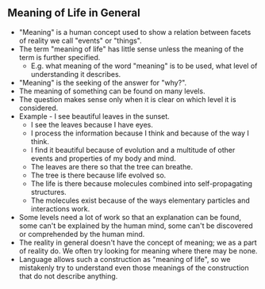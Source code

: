 ## Meaning of Life in General



*   "Meaning" is a human concept used to show a relation between facets of reality we call "events" or "things".
*   The term "meaning of life" has little sense unless the meaning of the term is further specified.
    *   E.g. what meaning of the word "meaning" is to be used, what level of understanding it describes.
*   "Meaning" is the seeking of the answer for "why?".
*   The meaning of something can be found on many levels.
*   The question makes sense only when it is clear on which level it is considered.
*   Example - I see beautiful leaves in the sunset.
    *   I see the leaves because I have eyes.
    *   I process the information because I think and because of the way I think.
    *   I find it beautiful because of evolution and a multitude of other events and properties of my body and mind.
    *   The leaves are there so that the tree can breathe.
    *   The tree is there because life evolved so.
    *   The life is there because molecules combined into self-propagating structures.
    *   The molecules exist because of the ways elementary particles and interactions work.
*   Some levels need a lot of work so that an explanation can be found, some can't be explained by the human mind, some can't be discovered or comprehended by the human mind.
*   The reality in general doesn't have the concept of meaning; we as a part of reality do. We often try looking for meaning where there may be none.
*   Language allows such a construction as "meaning of life", so we mistakenly try to understand even those meanings of the construction that do not describe anything.

